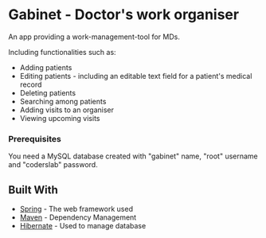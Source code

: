 # Gabinet - Doctor's work organiser

An app providing a work-management-tool for MDs.

Including functionalities such as:

* Adding patients
* Editing patients - including an editable text field for a patient's medical record
* Deleting patients
* Searching among patients
* Adding visits to an organiser
* Viewing upcoming visits

### Prerequisites

You need a MySQL database created with "gabinet" name, "root" username and "coderslab" password.


## Built With

* [Spring](http://www.spring.io) - The web framework used
* [Maven](https://maven.apache.org) - Dependency Management
* [Hibernate](https://hibernate.org) - Used to manage database

